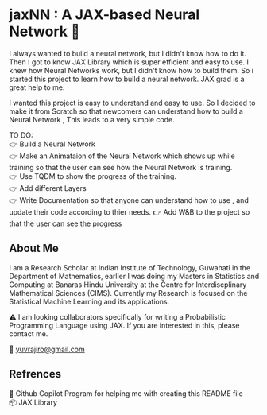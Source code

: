 # jaxNN : A JAX-based Neural Network :page_facing_up:

I always wanted to build a neural network, but I didn't know how to do it. 
Then I got to know JAX Library which is super efficient and easy to use. I 
knew how Neural Networks work, but I didn't know how to build them. So i 
started this project to learn how to build a neural network. JAX grad is a 
great help to me. 

I wanted this project is easy to understand and easy to use. So I decided 
to make it from Scratch so that newcomers can understand how to build a 
Neural Network , This leads to a very simple code. 

TO DO:  
:point_right: Build a Neural Network  
:point_right: Make an Animataion of the Neural Network which shows up while   
training so that the user can see how the Neural Network is training.  
:point_right: Use TQDM to show the progress of the training.  
:point_right: Add different Layers  
:point_right: Write Documentation so that anyone can understand how to use ,
and update their code according to thier needs.
:point_right: Add W&B to the project so that the user can see the progress 


## About Me

I am a Research Scholar at Indian Institute of Technology, Guwahati in the 
Department of Mathematics, earlier I was doing my Masters in Statistics and 
Computing at Banaras Hindu University at the Centre for Interdiscplinary 
Mathematical Sciences (CIMS). Currently my Research is focused on the 
Statistical Machine Learning and its applications.  

:warning: I am looking collaborators specifically for writing a Probabilistic 
Programming Language using JAX. If you are interested in this, please 
contact me.   

:incoming_envelope: yuvrajiro@gmail.com  


## Refrences  

:robot: Github Copilot Program for helping me with creating this README file  
:package: JAX Library  
